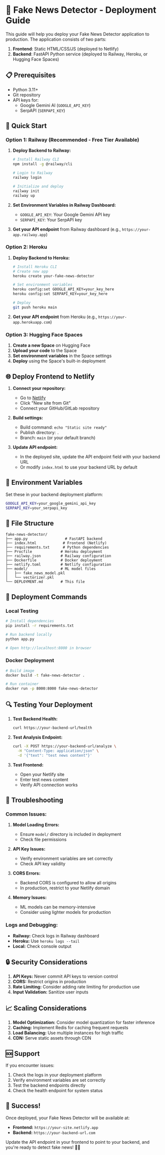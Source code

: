 # 🚀 Fake News Detector - Deployment Guide

This guide will help you deploy your Fake News Detector application to production. The application consists of two parts:
1. **Frontend**: Static HTML/CSS/JS (deployed to Netlify)
2. **Backend**: FastAPI Python service (deployed to Railway, Heroku, or Hugging Face Spaces)

## 📋 Prerequisites

- Python 3.11+
- Git repository
- API keys for:
  - Google Gemini AI (`GOOGLE_API_KEY`)
  - SerpAPI (`SERPAPI_KEY`)

## 🎯 Quick Start

### Option 1: Railway (Recommended - Free Tier Available)

1. **Deploy Backend to Railway:**
   ```bash
   # Install Railway CLI
   npm install -g @railway/cli
   
   # Login to Railway
   railway login
   
   # Initialize and deploy
   railway init
   railway up
   ```

2. **Set Environment Variables in Railway Dashboard:**
   - `GOOGLE_API_KEY`: Your Google Gemini API key
   - `SERPAPI_KEY`: Your SerpAPI key

3. **Get your API endpoint** from Railway dashboard (e.g., `https://your-app.railway.app`)

### Option 2: Heroku

1. **Deploy Backend to Heroku:**
   ```bash
   # Install Heroku CLI
   # Create new app
   heroku create your-fake-news-detector
   
   # Set environment variables
   heroku config:set GOOGLE_API_KEY=your_key_here
   heroku config:set SERPAPI_KEY=your_key_here
   
   # Deploy
   git push heroku main
   ```

2. **Get your API endpoint** from Heroku (e.g., `https://your-app.herokuapp.com`)

### Option 3: Hugging Face Spaces

1. **Create a new Space** on Hugging Face
2. **Upload your code** to the Space
3. **Set environment variables** in the Space settings
4. **Deploy** using the Space's built-in deployment

## 🌐 Deploy Frontend to Netlify

1. **Connect your repository:**
   - Go to [Netlify](https://netlify.com)
   - Click "New site from Git"
   - Connect your GitHub/GitLab repository

2. **Build settings:**
   - Build command: `echo "Static site ready"`
   - Publish directory: `.`
   - Branch: `main` (or your default branch)

3. **Update API endpoint:**
   - In the deployed site, update the API endpoint field with your backend URL
   - Or modify `index.html` to use your backend URL by default

## 🔧 Environment Variables

Set these in your backend deployment platform:

```bash
GOOGLE_API_KEY=your_google_gemini_api_key
SERPAPI_KEY=your_serpapi_key
```

## 📁 File Structure

```
fake-news-detector/
├── app.py                 # FastAPI backend
├── index.html            # Frontend (Netlify)
├── requirements.txt      # Python dependencies
├── Procfile             # Heroku deployment
├── railway.json         # Railway configuration
├── Dockerfile           # Docker deployment
├── netlify.toml         # Netlify configuration
├── model/               # ML model files
│   ├── fake_news_model.pkl
│   └── vectorizer.pkl
└── DEPLOYMENT.md        # This file
```

## 🚀 Deployment Commands

### Local Testing
```bash
# Install dependencies
pip install -r requirements.txt

# Run backend locally
python app.py

# Open http://localhost:8000 in browser
```

### Docker Deployment
```bash
# Build image
docker build -t fake-news-detector .

# Run container
docker run -p 8000:8000 fake-news-detector
```

## 🔍 Testing Your Deployment

1. **Test Backend Health:**
   ```bash
   curl https://your-backend-url/health
   ```

2. **Test Analysis Endpoint:**
   ```bash
   curl -X POST https://your-backend-url/analyze \
     -H "Content-Type: application/json" \
     -d '{"text": "test news content"}'
   ```

3. **Test Frontend:**
   - Open your Netlify site
   - Enter test news content
   - Verify API connection works

## 🐛 Troubleshooting

### Common Issues:

1. **Model Loading Errors:**
   - Ensure `model/` directory is included in deployment
   - Check file permissions

2. **API Key Issues:**
   - Verify environment variables are set correctly
   - Check API key validity

3. **CORS Errors:**
   - Backend CORS is configured to allow all origins
   - In production, restrict to your Netlify domain

4. **Memory Issues:**
   - ML models can be memory-intensive
   - Consider using lighter models for production

### Logs and Debugging:

- **Railway:** Check logs in Railway dashboard
- **Heroku:** Use `heroku logs --tail`
- **Local:** Check console output

## 🔒 Security Considerations

1. **API Keys:** Never commit API keys to version control
2. **CORS:** Restrict origins in production
3. **Rate Limiting:** Consider adding rate limiting for production use
4. **Input Validation:** Sanitize user inputs

## 📈 Scaling Considerations

1. **Model Optimization:** Consider model quantization for faster inference
2. **Caching:** Implement Redis for caching frequent requests
3. **Load Balancing:** Use multiple instances for high traffic
4. **CDN:** Serve static assets through CDN

## 🆘 Support

If you encounter issues:

1. Check the logs in your deployment platform
2. Verify environment variables are set correctly
3. Test the backend endpoints directly
4. Check the health endpoint for system status

## 🎉 Success!

Once deployed, your Fake News Detector will be available at:
- **Frontend:** `https://your-site.netlify.app`
- **Backend:** `https://your-backend-url.com`

Update the API endpoint in your frontend to point to your backend, and you're ready to detect fake news! 🧠✨
